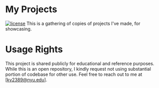 # My Projects
[![license](https://img.shields.io/github/license/ky2389/Projects.svg?style=flat-square)]()
 This is a gathering of copies of projects I've made, for showcasing.
# Usage Rights
 This project is shared publicly for educational and reference purposes. While this is an open repository, I kindly request not using substantial portion of codebase for other use.
 Feel free to reach out to me at [ky2389@nyu.edu].

